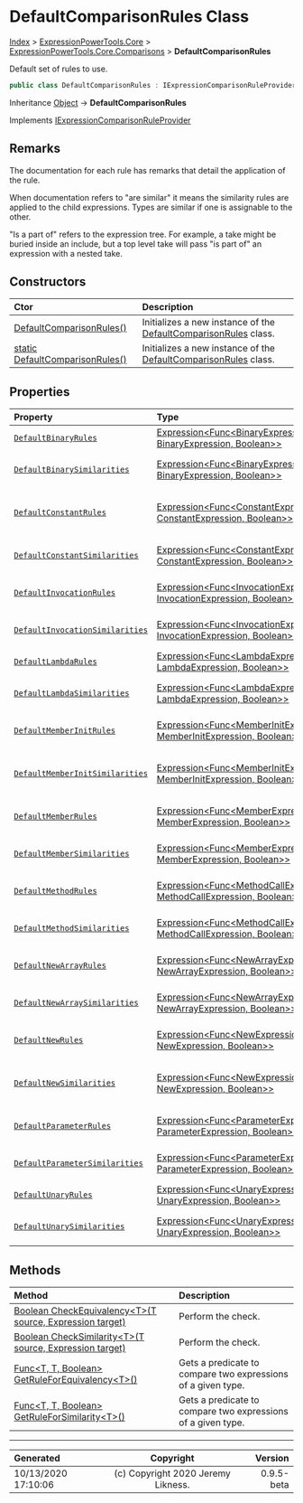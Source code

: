 ﻿# DefaultComparisonRules Class

[Index](../index.md) > [ExpressionPowerTools.Core](ExpressionPowerTools.Core.a.md) > [ExpressionPowerTools.Core.Comparisons](ExpressionPowerTools.Core.Comparisons.n.md) > **DefaultComparisonRules**

Default set of rules to use.

```csharp
public class DefaultComparisonRules : IExpressionComparisonRuleProvider
```

Inheritance [Object](https://docs.microsoft.com/dotnet/api/system.object) → **DefaultComparisonRules**

Implements  [IExpressionComparisonRuleProvider](ExpressionPowerTools.Core.Signatures.IExpressionComparisonRuleProvider.i.md) 

## Remarks

The documentation for each rule has remarks that detail the application of the rule.

When documentation refers to "are similar" it means the similarity rules are applied to the child expressions.
            Types are similar if one is assignable to the other.

"Is a part of" refers to the expression tree. For example, a take might be buried inside an include, but a top level
            take will pass "is part of" an expression with a nested take.

## Constructors

| Ctor | Description |
| :-- | :-- |
| [DefaultComparisonRules()](ExpressionPowerTools.Core.Comparisons.DefaultComparisonRules.ctor.md#defaultcomparisonrules) | Initializes a new instance of the [DefaultComparisonRules](ExpressionPowerTools.Core.Comparisons.DefaultComparisonRules.cs.md) class. |
| [static DefaultComparisonRules()](ExpressionPowerTools.Core.Comparisons.DefaultComparisonRules.ctor.md#static-defaultcomparisonrules) | Initializes a new instance of the [DefaultComparisonRules](ExpressionPowerTools.Core.Comparisons.DefaultComparisonRules.cs.md) class. |
## Properties

| Property | Type | Description |
| :-- | :-- | :-- |
| [`DefaultBinaryRules`](ExpressionPowerTools.Core.Comparisons.DefaultComparisonRules.DefaultBinaryRules.prop.md) | [Expression&lt;Func&lt;BinaryExpression, BinaryExpression, Boolean>>](https://docs.microsoft.com/dotnet/api/system.linq.expressions.expression-1) | Gets the default rules for binaries. |
| [`DefaultBinarySimilarities`](ExpressionPowerTools.Core.Comparisons.DefaultComparisonRules.DefaultBinarySimilarities.prop.md) | [Expression&lt;Func&lt;BinaryExpression, BinaryExpression, Boolean>>](https://docs.microsoft.com/dotnet/api/system.linq.expressions.expression-1) | Gets the default rules for binary similarities. |
| [`DefaultConstantRules`](ExpressionPowerTools.Core.Comparisons.DefaultComparisonRules.DefaultConstantRules.prop.md) | [Expression&lt;Func&lt;ConstantExpression, ConstantExpression, Boolean>>](https://docs.microsoft.com/dotnet/api/system.linq.expressions.expression-1) | Gets the rules for equivalency of [ConstantExpression](https://docs.microsoft.com/dotnet/api/system.linq.expressions.constantexpression) . |
| [`DefaultConstantSimilarities`](ExpressionPowerTools.Core.Comparisons.DefaultComparisonRules.DefaultConstantSimilarities.prop.md) | [Expression&lt;Func&lt;ConstantExpression, ConstantExpression, Boolean>>](https://docs.microsoft.com/dotnet/api/system.linq.expressions.expression-1) | Gets the default rule for similarities between constants. |
| [`DefaultInvocationRules`](ExpressionPowerTools.Core.Comparisons.DefaultComparisonRules.DefaultInvocationRules.prop.md) | [Expression&lt;Func&lt;InvocationExpression, InvocationExpression, Boolean>>](https://docs.microsoft.com/dotnet/api/system.linq.expressions.expression-1) | Gets the default rules for invocations. |
| [`DefaultInvocationSimilarities`](ExpressionPowerTools.Core.Comparisons.DefaultComparisonRules.DefaultInvocationSimilarities.prop.md) | [Expression&lt;Func&lt;InvocationExpression, InvocationExpression, Boolean>>](https://docs.microsoft.com/dotnet/api/system.linq.expressions.expression-1) | Gets the default similarities for lambda. |
| [`DefaultLambdaRules`](ExpressionPowerTools.Core.Comparisons.DefaultComparisonRules.DefaultLambdaRules.prop.md) | [Expression&lt;Func&lt;LambdaExpression, LambdaExpression, Boolean>>](https://docs.microsoft.com/dotnet/api/system.linq.expressions.expression-1) | Gets the default rules for lambda. |
| [`DefaultLambdaSimilarities`](ExpressionPowerTools.Core.Comparisons.DefaultComparisonRules.DefaultLambdaSimilarities.prop.md) | [Expression&lt;Func&lt;LambdaExpression, LambdaExpression, Boolean>>](https://docs.microsoft.com/dotnet/api/system.linq.expressions.expression-1) | Gets the default similarities for lambda. |
| [`DefaultMemberInitRules`](ExpressionPowerTools.Core.Comparisons.DefaultComparisonRules.DefaultMemberInitRules.prop.md) | [Expression&lt;Func&lt;MemberInitExpression, MemberInitExpression, Boolean>>](https://docs.microsoft.com/dotnet/api/system.linq.expressions.expression-1) | Gets the default rules for member initializers. |
| [`DefaultMemberInitSimilarities`](ExpressionPowerTools.Core.Comparisons.DefaultComparisonRules.DefaultMemberInitSimilarities.prop.md) | [Expression&lt;Func&lt;MemberInitExpression, MemberInitExpression, Boolean>>](https://docs.microsoft.com/dotnet/api/system.linq.expressions.expression-1) | Gets the default rules for member initializer similarites. |
| [`DefaultMemberRules`](ExpressionPowerTools.Core.Comparisons.DefaultComparisonRules.DefaultMemberRules.prop.md) | [Expression&lt;Func&lt;MemberExpression, MemberExpression, Boolean>>](https://docs.microsoft.com/dotnet/api/system.linq.expressions.expression-1) | Gets the default rules for member equivalency. |
| [`DefaultMemberSimilarities`](ExpressionPowerTools.Core.Comparisons.DefaultComparisonRules.DefaultMemberSimilarities.prop.md) | [Expression&lt;Func&lt;MemberExpression, MemberExpression, Boolean>>](https://docs.microsoft.com/dotnet/api/system.linq.expressions.expression-1) | Gets the default rules for member similarity. |
| [`DefaultMethodRules`](ExpressionPowerTools.Core.Comparisons.DefaultComparisonRules.DefaultMethodRules.prop.md) | [Expression&lt;Func&lt;MethodCallExpression, MethodCallExpression, Boolean>>](https://docs.microsoft.com/dotnet/api/system.linq.expressions.expression-1) | Gets the default rules for method calls. |
| [`DefaultMethodSimilarities`](ExpressionPowerTools.Core.Comparisons.DefaultComparisonRules.DefaultMethodSimilarities.prop.md) | [Expression&lt;Func&lt;MethodCallExpression, MethodCallExpression, Boolean>>](https://docs.microsoft.com/dotnet/api/system.linq.expressions.expression-1) | Gets the defeault rules for method call similarities. |
| [`DefaultNewArrayRules`](ExpressionPowerTools.Core.Comparisons.DefaultComparisonRules.DefaultNewArrayRules.prop.md) | [Expression&lt;Func&lt;NewArrayExpression, NewArrayExpression, Boolean>>](https://docs.microsoft.com/dotnet/api/system.linq.expressions.expression-1) | Gets the default rules for new arrays. |
| [`DefaultNewArraySimilarities`](ExpressionPowerTools.Core.Comparisons.DefaultComparisonRules.DefaultNewArraySimilarities.prop.md) | [Expression&lt;Func&lt;NewArrayExpression, NewArrayExpression, Boolean>>](https://docs.microsoft.com/dotnet/api/system.linq.expressions.expression-1) | Gets the default rules for new array similarities. |
| [`DefaultNewRules`](ExpressionPowerTools.Core.Comparisons.DefaultComparisonRules.DefaultNewRules.prop.md) | [Expression&lt;Func&lt;NewExpression, NewExpression, Boolean>>](https://docs.microsoft.com/dotnet/api/system.linq.expressions.expression-1) | Gets the default rules for object initializers. |
| [`DefaultNewSimilarities`](ExpressionPowerTools.Core.Comparisons.DefaultComparisonRules.DefaultNewSimilarities.prop.md) | [Expression&lt;Func&lt;NewExpression, NewExpression, Boolean>>](https://docs.microsoft.com/dotnet/api/system.linq.expressions.expression-1) | Gets the default rules for object initializer similarities. |
| [`DefaultParameterRules`](ExpressionPowerTools.Core.Comparisons.DefaultComparisonRules.DefaultParameterRules.prop.md) | [Expression&lt;Func&lt;ParameterExpression, ParameterExpression, Boolean>>](https://docs.microsoft.com/dotnet/api/system.linq.expressions.expression-1) | Gets the default rules for parameters. |
| [`DefaultParameterSimilarities`](ExpressionPowerTools.Core.Comparisons.DefaultComparisonRules.DefaultParameterSimilarities.prop.md) | [Expression&lt;Func&lt;ParameterExpression, ParameterExpression, Boolean>>](https://docs.microsoft.com/dotnet/api/system.linq.expressions.expression-1) | Gets the default rules for parameter similarities. |
| [`DefaultUnaryRules`](ExpressionPowerTools.Core.Comparisons.DefaultComparisonRules.DefaultUnaryRules.prop.md) | [Expression&lt;Func&lt;UnaryExpression, UnaryExpression, Boolean>>](https://docs.microsoft.com/dotnet/api/system.linq.expressions.expression-1) | Gets the default rules for unaries. |
| [`DefaultUnarySimilarities`](ExpressionPowerTools.Core.Comparisons.DefaultComparisonRules.DefaultUnarySimilarities.prop.md) | [Expression&lt;Func&lt;UnaryExpression, UnaryExpression, Boolean>>](https://docs.microsoft.com/dotnet/api/system.linq.expressions.expression-1) | Gets the default rules for unary similarities. |

## Methods

| Method | Description |
| :-- | :-- |
| [Boolean CheckEquivalency&lt;T>(T source, Expression target)](ExpressionPowerTools.Core.Comparisons.DefaultComparisonRules.CheckEquivalency.m.md) | Perform the check. |
| [Boolean CheckSimilarity&lt;T>(T source, Expression target)](ExpressionPowerTools.Core.Comparisons.DefaultComparisonRules.CheckSimilarity.m.md) | Perform the check. |
| [Func&lt;T, T, Boolean> GetRuleForEquivalency&lt;T>()](ExpressionPowerTools.Core.Comparisons.DefaultComparisonRules.GetRuleForEquivalency.m.md) | Gets a predicate to compare two expressions of a given type. |
| [Func&lt;T, T, Boolean> GetRuleForSimilarity&lt;T>()](ExpressionPowerTools.Core.Comparisons.DefaultComparisonRules.GetRuleForSimilarity.m.md) | Gets a predicate to compare two expressions of a given type. |

---

| Generated | Copyright | Version |
| :-- | :-: | --: |
| 10/13/2020 17:10:06 | (c) Copyright 2020 Jeremy Likness. | 0.9.5-beta |
